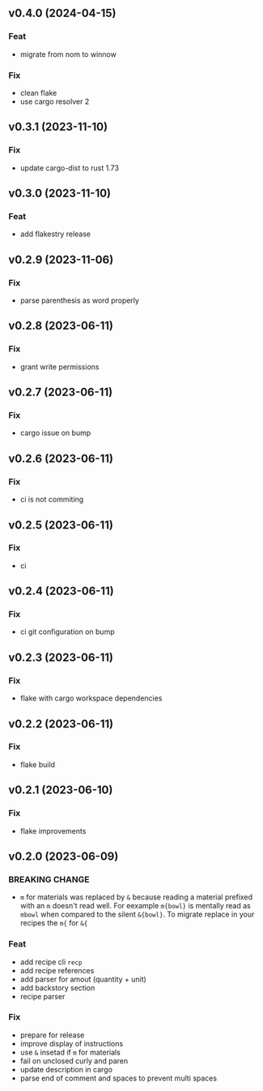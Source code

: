 ## v0.4.0 (2024-04-15)

### Feat

- migrate from nom to winnow

### Fix

- clean flake
- use cargo resolver 2

## v0.3.1 (2023-11-10)

### Fix

- update cargo-dist to rust 1.73

## v0.3.0 (2023-11-10)

### Feat

- add flakestry release

## v0.2.9 (2023-11-06)

### Fix

- parse parenthesis as word properly

## v0.2.8 (2023-06-11)

### Fix

- grant write permissions

## v0.2.7 (2023-06-11)

### Fix

- cargo issue on bump

## v0.2.6 (2023-06-11)

### Fix

- ci is not commiting

## v0.2.5 (2023-06-11)

### Fix

- ci

## v0.2.4 (2023-06-11)

### Fix

- ci git configuration on bump

## v0.2.3 (2023-06-11)

### Fix

- flake with cargo workspace dependencies

## v0.2.2 (2023-06-11)

### Fix

- flake build

## v0.2.1 (2023-06-10)

### Fix

- flake improvements

## v0.2.0 (2023-06-09)

### BREAKING CHANGE

- `m` for materials was replaced by `&` because reading a material prefixed with an `m` doesn't read well. For eexample `m{bowl}` is mentally read as `mbowl` when compared to the silent `&{bowl}`. To migrate replace in your recipes the `m{` for `&{`

### Feat

- add recipe cli `recp`
- add recipe references
- add parser for amout (quantity + unit)
- add backstory section
- recipe parser

### Fix

- prepare for release
- improve display of instructions
- use `&` insetad if `m` for materials
- fail on unclosed curly and paren
- update description in cargo
- parse end of comment and spaces to prevent multi spaces
